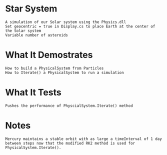 ﻿# Star System
    A simulation of our Solar system using the Physics.dll
	Set geocentric = true in Display.cs to place Earth at the center of the Solar system
	Variable number of asteroids

# What It Demostrates
	How to build a PhysicalSystem from Particles 
	How to Iterate() a PhysicalSystem to run a simulation

# What It Tests
    Pushes the performance of PhyscialSystem.Iterate() method
	
# Notes
    Mercury maintains a stable orbit with as large a timeInterval of 1 day between steps now that the modified RK2 method is used for PhysicalSystem.Iterate().